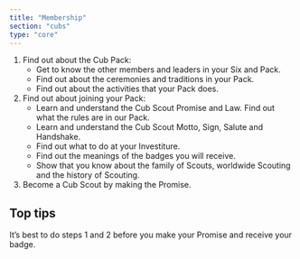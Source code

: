 ```yaml
---
title: "Membership"
section: "cubs"
type: "core"
---
```


1. Find out about the Cub Pack:
	* Get to know the other members and leaders in your Six and Pack.
	* Find out about the ceremonies and traditions in your Pack.
	* Find out about the activities that your Pack does.
2. Find out about joining your Pack:
	* Learn and understand the Cub Scout Promise and Law. Find out what the rules are in our Pack.
	* Learn and understand the Cub Scout Motto, Sign, Salute and Handshake.
	* Find out what to do at your Investiture.
	* Find out the meanings of the badges you will receive.
	* Show that you know about the family of Scouts, worldwide  Scouting and the history of Scouting.
3. Become a Cub Scout by making the Promise.

## Top tips

It’s best to do steps 1 and 2 before you make your Promise and receive your badge.
